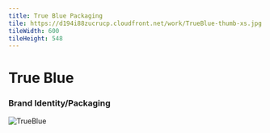 ```yaml
---
title: True Blue Packaging
tile: https://d194i88zucrucp.cloudfront.net/work/TrueBlue-thumb-xs.jpg
tileWidth: 600
tileHeight: 548
---
```


# True Blue
### Brand Identity/Packaging
![TrueBlue](https://d194i88zucrucp.cloudfront.net/work/TrueBlue-lg.jpg)
